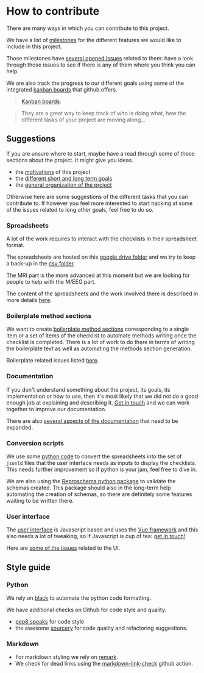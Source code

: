 # How to contribute

There are many ways in which you can contribute to this project.

We have a list of
[milestones](https://github.com/Remi-Gau/cobidas_chckls/milestones) for the
different features we would like to include in this project.

Those milestones have
[several opened issues](https://github.com/Remi-Gau/cobidas_chckls/issues)
related to them: have a look through those issues to see if there is any of them
where you think you can help.

We are also track the progress to our different goals using some of the
integrated [kanban boards](https://github.com/Remi-Gau/cobidas_chckls/projects)
that github offers.

> [Kanban boards](https://en.wikipedia.org/wiki/Kanban):

> They are a great way to keep track of who is doing what, how the different
> tasks of your project are moving along...

## Suggestions

If you are unsure where to start, maybe have a read through some of those
sections about the project. It might give you ideas.

-   the [motivations](./10-motivations.md) of this project
-   the [different short and long term goals](./20-goals.md)
-   the [general organization of the project](./30-general-organization.md)

Otherwise here are some suggestions of the different tasks that you can
contribute to. If however you feel more interested to start hacking at some of
the issues related to long other goals, feel free to do so.

### Spreadsheets

A lot of the work requires to interact with the checklists in their spreadsheet
format.

The spreadsheets are hosted on this
[google drive folder](https://drive.google.com/drive/folders/1wg5k-6pSB3mQm_a30abX6qb-lzTn_S-Y?usp=sharing)
and we try to keep a back-up in the [csv folder](../inputs/csv).

The MRI part is the more advanced at this moment but we are looking for people
to help with the M/EEG part.

The content of the spreadsheets and the work involved there is described in more
details [here](./40-spreadsheets.md).

### Boilerplate method sections

We want to create [boilerplate method sections](../inputs/boilerplate)
corresponding to a single item or a set of items of the checklist to automate
methods writing once the checklist is completed. There is a lot of work to do
there in terms of writing the boilerplate text as well as automating the methods
section generation.

Boilerplate related issues listed
[here](https://github.com/Remi-Gau/cobidas_chckls/issues?q=is%3Aissue+is%3Aopen+label%3Aboilerplate).

### Documentation

If you don't understand something about the project, its goals, its
implementation or how to use, then it's most likely that we did not do a good
enough job at explaining and describing it.
[Get in touch](../README.md#how-to-reach-us) and we can work together to improve
our documentation.

There are also
[several aspects of the documentation](https://github.com/Remi-Gau/cobidas_chckls/issues?q=is%3Aissue+is%3Aopen+label%3Adocumentation)
that need to be expanded.

### Conversion scripts

We use some [python code](../scripts) to convert the spreadsheets into the set
of `jsonld` files that the user interface needs as inputs to display the
checklists. This needs further improvement so if python is your jam, feel free
to dive in.

We are also using the
[Reproschema python package](https://github.com/ReproNim/reproschema-py) to
validate the schemas created. This package should also in the long-term help
automating the creation of schemas, so there are definitely some features
waiting to be written there.

### User interface

The [user interface](https://github.com/ReproNim/schema-ui) is Javascript based
and uses the [Vue framework](https://vuejs.org/) and this also needs a lot of
tweaking, so if Javascript is cup of tea:
[get in touch!](../README.md#how-to-reach-us)

Here are
[some of the issues](https://github.com/Remi-Gau/cobidas_chckls/issues?q=is%3Aissue+is%3Aopen+label%3Auser-interface)
related to the UI.

## Style guide

### Python

We rely on [black](https://github.com/psf/black) to automate the python code
formatting.

We have additional checks on Github for code style and quality.

-   [pep8 speaks](https://github.com/marketplace/pep-8-speaks) for code style
-   the awesome [sourcery](https://github.com/marketplace/sourcery-ai) for code
    quality and refactoring suggestions.

### Markdown

-   For markdown styling we rely on
    [remark](https://github.com/remarkjs/remark-lint).
-   We check for dead links using the
    [markdown-link-check](https://github.com/marketplace/actions/markdown-link-check)
    github action.
